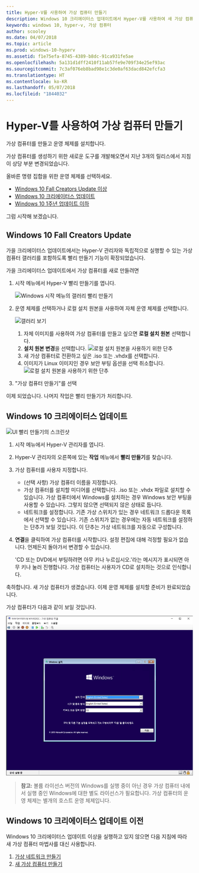 ```yaml
---
title: Hyper-V를 사용하여 가상 컴퓨터 만들기
description: Windows 10 크리에이터스 업데이트에서 Hyper-V를 사용하여 새 가상 컴퓨터 만들기
keywords: windows 10, hyper-v, 가상 컴퓨터
author: scooley
ms.date: 04/07/2018
ms.topic: article
ms.prod: windows-10-hyperv
ms.assetid: f1e75efa-8745-4389-b8dc-91ca931fe5ae
ms.openlocfilehash: 5a131d1dff2410f11ab57fe9e709f34e25ef93ac
ms.sourcegitcommit: 7c3af076eb8bad98e1c3de0af63dacd842efcfa3
ms.translationtype: HT
ms.contentlocale: ko-KR
ms.lasthandoff: 05/07/2018
ms.locfileid: "1844032"
---
```

# <a name="create-a-virtual-machine-with-hyper-v"></a>Hyper-V를 사용하여 가상 컴퓨터 만들기

가상 컴퓨터를 만들고 운영 체제를 설치합니다.

가상 컴퓨터를 생성하기 위한 새로운 도구를 개발해오면서 지난 3개의 릴리스에서 지침이 상당 부분 변경되었습니다.

올바른 명령 집합을 위한 운영 체제를 선택하세요.

* [Windows 10 Fall Creators Update 이상](quick-create-virtual-machine.md#windows-10-fall-creators-update)
* [Windows 10 크리에이터스 업데이트](quick-create-virtual-machine.md#windows-10-creators-update)
* [Windows 10 1주년 업데이트 이하](quick-create-virtual-machine.md#before-windows-10-creators-update)

그럼 시작해 보겠습니다.

## <a name="windows-10-fall-creators-update"></a>Windows 10 Fall Creators Update

가을 크리에이터스 업데이트에서는 Hyper-V 관리자와 독립적으로 실행할 수 있는 가상 컴퓨터 갤러리를 포함하도록 빨리 만들기 기능이 확장되었습니다.

가을 크리에이터스 업데이트에서 가상 컴퓨터를 새로 만들려면

1. 시작 메뉴에서 Hyper-V 빨리 만들기를 엽니다.

    ![Windows 시작 메뉴의 갤러리 빨리 만들기](media/quick-create-start-menu.png)

1. 운영 체제를 선택하거나 로컬 설치 원본을 사용하여 자체 운영 체제를 선택합니다.

    ![갤러리 보기](media/vmgallery.png)

    1. 자체 이미지를 사용하여 가상 컴퓨터를 만들고 싶으면 **로컬 설치 원본** 선택합니다.
    1. **설치 원본 변경**을 선택합니다.
      ![로컬 설치 원본을 사용하기 위한 단추](media/change-source.png)
    1. 새 가상 컴퓨터로 전환하고 싶은 .iso 또는 .vhdx를 선택합니다.
    1. 이미지가 Linux 이미지인 경우 보안 부팅 옵션을 선택 취소합니다.
      ![로컬 설치 원본을 사용하기 위한 단추](media/toggle-secure-boot.png)

1. "가상 컴퓨터 만들기"를 선택

이제 되었습니다.  나머지 작업은 빨리 만들기가 처리합니다.

## <a name="windows-10-creators-update"></a>Windows 10 크리에이터스 업데이트

![UI 빨리 만들기의 스크린샷](media/quickcreatesteps_inked.jpg)

1. 시작 메뉴에서 Hyper-V 관리자를 엽니다.

1. Hyper-V 관리자의 오른쪽에 있는 **작업** 메뉴에서 **빨리 만들기**를 찾습니다.

1. 가상 컴퓨터를 사용자 지정합니다.

    * (선택 사항) 가상 컴퓨터 이름을 지정합니다.
    * 가상 컴퓨터를 설치할 미디어를 선택합니다. .iso 또는 .vhdx 파일로 설치할 수 있습니다.
    가상 컴퓨터에서 Windows를 설치하는 경우 Windows 보안 부팅을 사용할 수 있습니다. 그렇지 않으면 선택되지 않은 상태로 둡니다.
    * 네트워크를 설정합니다.
    기존 가상 스위치가 있는 경우 네트워크 드롭다운 목록에서 선택할 수 있습니다. 기존 스위치가 없는 경우에는 자동 네트워크를 설정하는 단추가 보일 것입니다. 이 단추는 가상 네트워크를 자동으로 구성합니다.

1. **연결**을 클릭하여 가상 컴퓨터를 시작합니다. 설정 편집에 대해 걱정할 필요가 없습니다. 언제든지 돌아가서 변경할 수 있습니다.

    'CD 또는 DVD에서 부팅하려면 아무 키나 누르십시오.'라는 메시지가 표시되면 아무 키나 눌러 진행합니다.  가상 컴퓨터는 사용자가 CD로 설치하는 것으로 인식합니다.

축하합니다. 새 가상 컴퓨터가 생겼습니다.  이제 운영 체제를 설치할 준비가 완료되었습니다.

가상 컴퓨터가 다음과 같이 보일 것입니다.

![가상 컴퓨터 시작 화면](media/OSDeploy_upd.png)

> **참고:** 볼륨 라이선스 버전의 Windows를 실행 중이 아닌 경우 가상 컴퓨터 내에서 실행 중인 Windows에 대한 별도 라이선스가 필요합니다. 가상 컴퓨터의 운영 체제는 별개의 호스트 운영 체제입니다.

## <a name="before-windows-10-creators-update"></a>Windows 10 크리에이터스 업데이트 이전

Windows 10 크리에이터스 업데이트 이상을 실행하고 있지 않으면 다음 지침에 따라 새 가상 컴퓨터 마법사를 대신 사용합니다.

1. [가상 네트워크 만들기](connect-to-network.md)
1. [새 가상 컴퓨터 만들기](create-virtual-machine.md)
